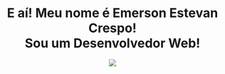 <div style="text-align: center">
<h1> E aí! Meu nome é Emerson Estevan Crespo!<br>Sou um Desenvolvedor Web! </h1>
<img src="https://i.pinimg.com/originals/49/1e/cf/491ecfcebd2192e29b758ca798717ec6.gif">
</div>


